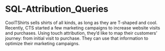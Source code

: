 # SQL-Attribution_Queries
CoolTShirts sells shirts of all kinds, as long as they are T-shaped and cool. Recently, CTS started a few marketing campaigns to increase website visits and purchases. Using touch attribution, they’d like to map their customers’ journey: from initial visit to purchase. They can use that information to optimize their marketing campaigns.
